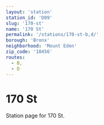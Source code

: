 ```yaml
---
layout: 'station'
station_id: 'D09'
slug: '170-st'
name: '170 St'
permalink: '/stations/170-st-b,d/'
borough: 'Bronx'
neighborhood: 'Mount Eden'
zip_code: '10456'
routes:
  - B,
  - D
---
```

# 170 St

Station page for 170 St.

